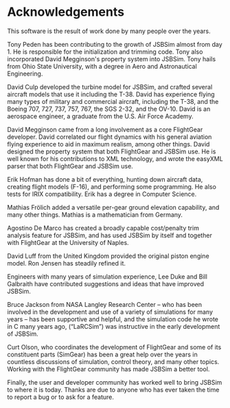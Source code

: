 # Acknowledgements

This software is the result of work done by many people over the years.

Tony Peden has been contributing to the growth of JSBSim almost from day 1. He is responsible for the initialization and trimming code. Tony also incorporated David Megginson's property system into JSBSim. Tony hails from Ohio State University, with a degree in Aero and Astronautical Engineering.

David Culp developed the turbine model for JSBSim, and crafted several aircraft models that use it including the T-38. David has experience flying many types of military and commercial aircraft, including the T-38, and the Boeing 707, 727, 737, 757, 767, the SGS 2-32, and the OV-10. David is an aerospace engineer, a graduate from the U.S. Air Force Academy.

David Megginson came from a long involvement as a core FlightGear developer. David correlated our flight dynamics with his
general aviation flying experience to aid in maximum realism, among other things. David designed the property system that both FlightGear and JSBSim use. He is well known for his contributions to XML technology, and wrote the easyXML parser that both FlightGear and JSBSim use.

Erik Hofman has done a bit of everything, hunting down aircraft data, creating flight models (F-16), and performing some programming. He also tests for IRIX compatibility. Erik has a degree in Computer Science.

Mathias Frölich added a versatile per-gear ground elevation capability, and many other things. Mathias is a mathematician from Germany.

Agostino De Marco has created a broadly capable cost/penalty trim analysis feature for JSBSim, and has used
JSBSim by itself and together with FlightGear at the University of Naples.

David Luff from the United Kingdom provided the original piston engine model. Ron Jensen has steadily refined it.

Engineers with many years of simulation experience, Lee Duke and Bill Galbraith have contributed suggestions and ideas that have improved JSBSim.

Bruce Jackson from NASA Langley Research Center – who has been involved in the development and use of a variety of simulations for many years – has been supportive and helpful, and the simulation code he wrote in C many years ago, (“LaRCSim”) was instructive in the early development of JSBSim.

Curt Olson, who coordinates the development of FlightGear and some of its constituent parts (SimGear) has been a great help over the years in countless discussions of simulation, control theory, and many other topics. Working with the FlightGear community has made JSBSim a better tool.

Finally, the user and developer community has worked well to bring JSBSim to where it is today. Thanks are due to anyone who has ever taken the time to report a bug or to ask for a feature.
